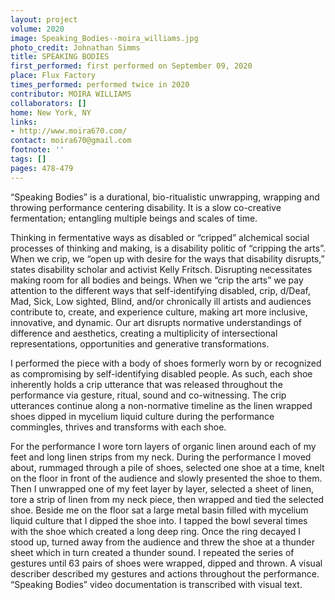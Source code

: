 ```yaml
---
layout: project
volume: 2020
image: Speaking_Bodies--moira_williams.jpg
photo_credit: Johnathan Simms
title: SPEAKING BODIES
first_performed: first performed on September 09, 2020
place: Flux Factory
times_performed: performed twice in 2020
contributor: MOIRA WILLIAMS
collaborators: []
home: New York, NY
links:
- http://www.moira670.com/
contact: moira670@gmail.com
footnote: ''
tags: []
pages: 478-479
---
```




“Speaking Bodies” is a durational, bio-ritualistic unwrapping, wrapping and throwing performance centering disability. It is a slow co-creative fermentation; entangling multiple beings and scales of time. 

Thinking in fermentative ways as disabled or “cripped” alchemical social processes of thinking and making, is a disability politic of “cripping the arts”. When we crip, we “open up with desire for the ways that disability disrupts,” states disability scholar and activist Kelly Fritsch. Disrupting necessitates making room for all bodies and beings. When we “crip the arts” we pay attention to the different ways that self-identifying disabled, crip, d/Deaf, Mad, Sick, Low sighted, Blind, and/or chronically ill artists and audiences contribute to, create, and experience culture, making art more inclusive, innovative, and dynamic. Our art disrupts normative understandings of difference and aesthetics, creating a multiplicity of intersectional representations, opportunities and generative transformations.

I performed the piece with a body of shoes formerly worn by or recognized as compromising by self-identifying disabled people. As such, each shoe inherently holds a crip utterance that was released throughout the performance via gesture, ritual, sound and co-witnessing. The crip utterances continue along a non-normative timeline as the linen wrapped shoes dipped in mycelium liquid culture during the performance commingles, thrives and transforms with each shoe.

For the performance I wore torn layers of organic linen around each of my feet and long linen strips from my neck. During the performance I moved about, rummaged through a pile of shoes, selected one shoe at a time, knelt on the floor in front of the audience and slowly presented the shoe to them. Then I unwrapped one of my feet layer by layer, selected a sheet of linen, tore a strip of linen from my neck piece, then wrapped and tied the selected shoe. Beside me on the floor sat a large metal basin filled with mycelium liquid culture that I dipped the shoe into. I tapped the bowl several times with the shoe which created a long deep ring. Once the ring decayed I stood up, turned away from the audience and threw the shoe at a thunder sheet which in turn created a thunder sound. I repeated the series of gestures until 63 pairs of shoes were wrapped, dipped and thrown. A visual describer described my gestures and actions throughout the performance. “Speaking Bodies” video documentation is transcribed with visual text.
